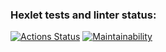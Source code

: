 ### Hexlet tests and linter status:
[![Actions Status](https://github.com/helgisax/frontend-project-46/workflows/hexlet-check/badge.svg)](https://github.com/helgisax/frontend-project-46/actions)
[![Maintainability](https://api.codeclimate.com/v1/badges/ab9dad7572011598a674/maintainability)](https://codeclimate.com/github/helgisax/frontend-project-46/maintainability)
